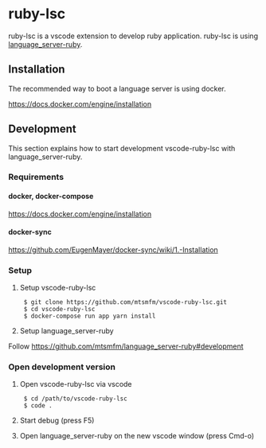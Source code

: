 # ruby-lsc

ruby-lsc is a vscode extension to develop ruby application.
ruby-lsc is using [language_server-ruby](https://github.com/mtsmfm/language_server-ruby).

## Installation

The recommended way to boot a language server is using docker.

https://docs.docker.com/engine/installation

## Development

This section explains how to start development vscode-ruby-lsc with language_server-ruby.

### Requirements

#### docker, docker-compose

https://docs.docker.com/engine/installation

#### docker-sync

https://github.com/EugenMayer/docker-sync/wiki/1.-Installation

### Setup

1. Setup vscode-ruby-lsc

        $ git clone https://github.com/mtsmfm/vscode-ruby-lsc.git
        $ cd vscode-ruby-lsc
        $ docker-compose run app yarn install

2. Setup language_server-ruby

Follow https://github.com/mtsmfm/language_server-ruby#development

### Open development version

1. Open vscode-ruby-lsc via vscode

        $ cd /path/to/vscode-ruby-lsc
        $ code .

2. Start debug (press F5)

3. Open language_server-ruby on the new vscode window (press Cmd-o)
